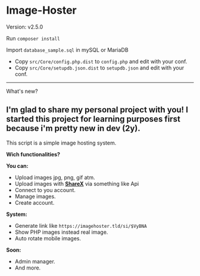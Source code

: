 # Image-Hoster
Version: v2.5.0

Run `composer install`

Import `database_sample.sql` in mySQL or MariaDB

- Copy `src/Core/config.php.dist` to `config.php` and edit with your conf.
- Copy `src/Core/setupdb.json.dist` to `setupdb.json` and edit with your conf.

-----
What's new?

I'm glad to share my personal project with you!
I started this project for learning purposes first because i'm pretty new in dev (2y).
-----
This script is a simple image hosting system.

**Wich functionalities?**

**You can:**
- Upload images jpg, png, gif atm.
- Upload images with **[ShareX](https://getsharex.com/)** via something like Api
- Connect to you account.
- Manage images.
- Create account.

**System:**
- Generate link like `https://imagehoster.tld/si/$VyBNA`
- Show PHP images instead real image.
- Auto rotate mobile images.

**Soon:**
- Admin manager.
- And more.